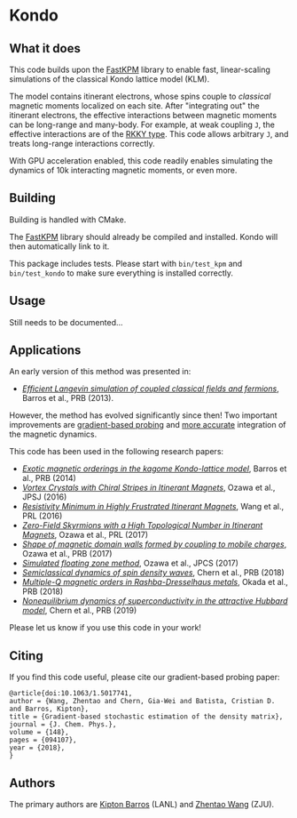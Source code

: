 Kondo
=====

What it does
------------

This code builds upon the [FastKPM](https://github.com/kbarros/FastKPM) library to enable fast, linear-scaling simulations of the classical Kondo lattice model (KLM).

The model contains itinerant electrons, whose spins couple to _classical_ magnetic moments localized on each site. After "integrating out" the itinerant electrons, the effective interactions between magnetic moments can be long-range and many-body. For example, at weak coupling `J`, the effective interactions are of the [RKKY type](https://en.wikipedia.org/wiki/RKKY_interaction). This code allows arbitrary `J`, and treats long-range interactions correctly.

With GPU acceleration enabled, this code readily enables simulating the dynamics of 10k interacting magnetic moments, or even more.

Building
--------

Building is handled with CMake.

The [FastKPM](https://github.com/kbarros/FastKPM) library should already be compiled and installed. Kondo will then automatically link to it.

This package includes tests. Please start with `bin/test_kpm` and `bin/test_kondo` to make sure everything is installed correctly.

Usage
-----

Still needs to be documented...

Applications
------------

An early version of this method was presented in:
* [_Efficient Langevin simulation of coupled classical fields and fermions_](https://doi.org/10.1103/PhysRevB.88.235101), Barros et al., PRB (2013).

However, the method has evolved significantly since then! Two important improvements are [gradient-based probing](https://arxiv.org/abs/1711.10570) and [more accurate](https://arxiv.org/abs/1002.1801) integration of the magnetic dynamics.

This code has been used in the following research papers:
* [_Exotic magnetic orderings in the kagome Kondo-lattice model_](https://doi.org/10.1103/PhysRevB.90.245119), Barros et al., PRB (2014)
* [_Vortex Crystals with Chiral Stripes in Itinerant Magnets_](https://doi.org/10.7566/JPSJ.85.103703), Ozawa et al., JPSJ (2016)
* [_Resistivity Minimum in Highly Frustrated Itinerant Magnets_](https://doi.org/10.1103/PhysRevLett.117.206601), Wang et al., PRL (2016)
* [_Zero-Field Skyrmions with a High Topological Number in Itinerant Magnets_](https://doi.org/10.1103/PhysRevLett.118.147205), Ozawa et al., PRL (2017)
* [_Shape of magnetic domain walls formed by coupling to mobile charges_](https://doi.org/10.1103/PhysRevB.96.094417), Ozawa et al., PRB (2017)
* [_Simulated floating zone method_](https://doi.org/10.1088/1742-6596/807/10/102005), Ozawa et al., JPCS (2017)
* [_Semiclassical dynamics of spin density waves_](https://doi.org/10.1103/PhysRevB.97.035120), Chern et al., PRB (2018)
* [_Multiple-Q magnetic orders in Rashba-Dresselhaus metals_](https://doi.org/10.1103/PhysRevB.98.224406), Okada et al., PRB (2018)
* [_Nonequilibrium dynamics of superconductivity in the attractive Hubbard model_](https://doi.org/10.1103/PhysRevB.99.035162), Chern et al., PRB (2019)

Please let us know if you use this code in your work!

Citing
------

If you find this code useful, please cite our gradient-based probing paper:

```
@article{doi:10.1063/1.5017741,
author = {Wang, Zhentao and Chern, Gia-Wei and Batista, Cristian D. and Barros, Kipton},
title = {Gradient-based stochastic estimation of the density matrix},
journal = {J. Chem. Phys.},
volume = {148},
pages = {094107},
year = {2018},
}
```

Authors
-------

The primary authors are [Kipton Barros](https://cnls.lanl.gov/~kbarros) (LANL) and [Zhentao Wang](https://person.zju.edu.cn/en/ztwang) (ZJU). 
